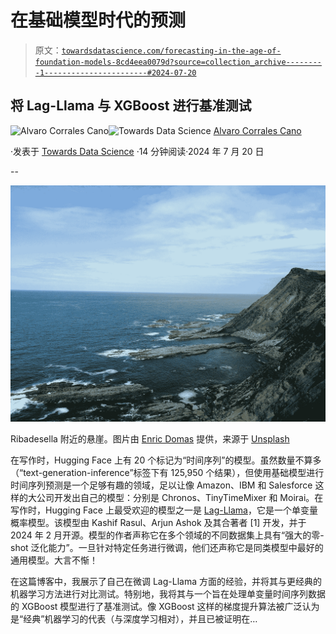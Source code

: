 # 在基础模型时代的预测

> 原文：[`towardsdatascience.com/forecasting-in-the-age-of-foundation-models-8cd4eea0079d?source=collection_archive---------1-----------------------#2024-07-20`](https://towardsdatascience.com/forecasting-in-the-age-of-foundation-models-8cd4eea0079d?source=collection_archive---------1-----------------------#2024-07-20)

## 将 Lag-Llama 与 XGBoost 进行基准测试

[](https://medium.com/@acorralescano?source=post_page---byline--8cd4eea0079d--------------------------------)![Alvaro Corrales Cano](https://medium.com/@acorralescano?source=post_page---byline--8cd4eea0079d--------------------------------)[](https://towardsdatascience.com/?source=post_page---byline--8cd4eea0079d--------------------------------)![Towards Data Science](https://towardsdatascience.com/?source=post_page---byline--8cd4eea0079d--------------------------------) [Alvaro Corrales Cano](https://medium.com/@acorralescano?source=post_page---byline--8cd4eea0079d--------------------------------)

·发表于 [Towards Data Science](https://towardsdatascience.com/?source=post_page---byline--8cd4eea0079d--------------------------------) ·14 分钟阅读·2024 年 7 月 20 日

--

![](img/724f0f935e21123b18414852a83a416a.png)

Ribadesella 附近的悬崖。图片由 [Enric Domas](https://unsplash.com/@henrymd?utm_content=creditCopyText&utm_medium=referral&utm_source=unsplash) 提供，来源于 [Unsplash](https://unsplash.com/photos/body-of-water-near-mountain-during-daytime-FNJfLCMO3Bk?utm_content=creditCopyText&utm_medium=referral&utm_source=unsplash)

在写作时，Hugging Face 上有 20 个标记为“时间序列”的模型。虽然数量不算多（“text-generation-inference”标签下有 125,950 个结果），但使用基础模型进行时间序列预测是一个足够有趣的领域，足以让像 Amazon、IBM 和 Salesforce 这样的大公司开发出自己的模型：分别是 Chronos、TinyTimeMixer 和 Moirai。在写作时，Hugging Face 上最受欢迎的模型之一是 [Lag-Llama](https://huggingface.co/time-series-foundation-models/Lag-Llama)，它是一个单变量概率模型。该模型由 Kashif Rasul、Arjun Ashok 及其合著者 [1] 开发，并于 2024 年 2 月开源。模型的作者声称它在多个领域的不同数据集上具有“强大的零-shot 泛化能力”。一旦针对特定任务进行微调，他们还声称它是同类模型中最好的通用模型。大言不惭！

在这篇博客中，我展示了自己在微调 Lag-Llama 方面的经验，并将其与更经典的机器学习方法进行对比测试。特别地，我将其与一个旨在处理单变量时间序列数据的 XGBoost 模型进行了基准测试。像 XGBoost 这样的梯度提升算法被广泛认为是“经典”机器学习的代表（与深度学习相对），并且已被证明在…
